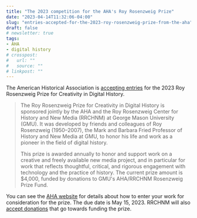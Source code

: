 ```yaml
---
title: "The 2023 competition for the AHA's Roy Rosenzweig Prize"
date: "2023-04-14T11:32:06-04:00"
slug: "entries-accepted-for-the-2023-roy-rosenzweig-prize-from-the-aha"
draft: false
# newsletter: true
tags:
- AHA
- digital history
# crosspost: 
#   url: ""
#   source: ""
# linkpost: ""
---
```


The American Historical Association is [accepting entries](https://www.historians.org/awards-and-grants/awards-and-prizes/roy-rosenzweig-prize) for the 2023 Roy Rosenzweig Prize for Creativity in Digital History. 

> The Roy Rosenzweig Prize for Creativity in Digital History is sponsored jointly by the AHA and the Roy Rosenzweig Center for History and New Media (RRCHNM) at George Mason University (GMU). It was developed by friends and colleagues of Roy Rosenzweig (1950–2007), the Mark and Barbara Fried Professor of History and New Media at GMU, to honor his life and work as a pioneer in the field of digital history.
>
> This prize is awarded annually to honor and support work on a creative and freely available new media project, and in particular for work that reflects thoughtful, critical, and rigorous engagement with technology and the practice of history. The current prize amount is $4,000, funded by donations to GMU's AHA/RRCHNM Rosenzweig Prize Fund.

You can see the [AHA website](https://www.historians.org/awards-and-grants/awards-and-prizes/roy-rosenzweig-prize) for details about how to enter your work for consideration for the prize. The due date is May 15, 2023. RRCHNM will also [accept donations](https://securemason.gmu.edu/s/1564/GID2/16/19-giving.aspx?sid=1564&gid=2&pgid=651&cid=1709&bledit=1&sort=1&dids=318.534.535.176.170&appealcode=IHM02) that go towards funding the prize.
